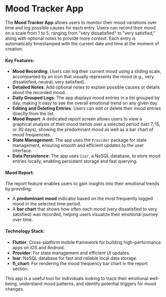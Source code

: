 # Mood Tracker App
The **Mood Tracker App** allows users to monitor their mood variations over time and log possible causes for each entry. Users can record their mood on a scale from 1 to 5, ranging from "very dissatisfied" to "very satisfied," along with optional notes to provide more context. Each entry is automatically timestamped with the current date and time at the moment of creation.

#### Key Features:
- **Mood Recording**: Users can log their current mood using a sliding scale, accompanied by an icon that visually represents the mood (e.g., very dissatisfied, neutral, very satisfied).
- **Detailed Notes**: Add optional notes to explain possible causes or details about the recorded mood.
- **Daily Grouped Logs**: The app displays mood entries in a list grouped by day, making it easy to see the overall emotional trend on any given day.
- **Editing and Deleting Entries**: Users can edit or delete their mood entries directly from the list.
- **Mood Report**: A dedicated report screen allows users to view a graphical analysis of their mood trends over a selected period (last 7, 15, or 30 days), showing the predominant mood as well as a bar chart of mood frequencies.
- **State Management**: The app uses the `Provider` package for state management, ensuring smooth and efficient updates to the user interface.
- **Data Persistence**: The app uses `Isar`, a NoSQL database, to store mood entries locally, enabling persistent storage and fast querying.

#### Mood Report:
The report feature enables users to gain insights into their emotional trends by providing:
- A **predominant mood** indicator based on the most frequently logged mood in the selected time period.
- A **bar chart** that shows how often each mood (very dissatisfied to very satisfied) was recorded, helping users visualize their emotional journey over time.

#### Technology Stack:
- **Flutter**: Cross-platform mobile framework for building high-performance apps on iOS and Android.
- **Provider**: For state management and efficient UI updates.
- **Isar**: NoSQL database for fast and reliable local data storage.
- **fl_chart**: For rendering the mood frequency bar chart in the report section.

This app is a useful tool for individuals looking to track their emotional well-being, understand mood patterns, and identify potential triggers for mood changes.